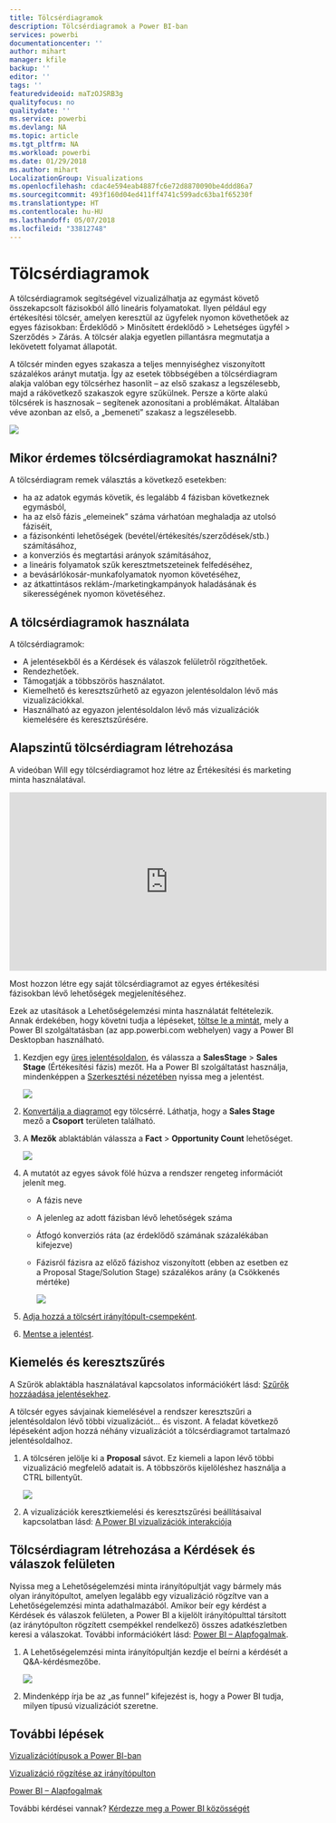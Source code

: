 ```yaml
---
title: Tölcsérdiagramok
description: Tölcsérdiagramok a Power BI-ban
services: powerbi
documentationcenter: ''
author: mihart
manager: kfile
backup: ''
editor: ''
tags: ''
featuredvideoid: maTzOJSRB3g
qualityfocus: no
qualitydate: ''
ms.service: powerbi
ms.devlang: NA
ms.topic: article
ms.tgt_pltfrm: NA
ms.workload: powerbi
ms.date: 01/29/2018
ms.author: mihart
LocalizationGroup: Visualizations
ms.openlocfilehash: cdac4e594eab4887fc6e72d8870090be4ddd86a7
ms.sourcegitcommit: 493f160d04ed411ff4741c599adc63ba1f65230f
ms.translationtype: HT
ms.contentlocale: hu-HU
ms.lasthandoff: 05/07/2018
ms.locfileid: "33812748"
---
```

# <a name="funnel-charts"></a>Tölcsérdiagramok
A tölcsérdiagramok segítségével vizualizálhatja az egymást követő összekapcsolt fázisokból álló lineáris folyamatokat. Ilyen például egy értékesítési tölcsér, amelyen keresztül az ügyfelek nyomon követhetőek az egyes fázisokban: Érdeklődő \> Minősített érdeklődő \> Lehetséges ügyfél \> Szerződés \> Zárás.  A tölcsér alakja egyetlen pillantásra megmutatja a lekövetett folyamat állapotát.

A tölcsér minden egyes szakasza a teljes mennyiséghez viszonyított százalékos arányt mutatja. Így az esetek többségében a tölcsérdiagram alakja valóban egy tölcsérhez hasonlít – az első szakasz a legszélesebb, majd a rákövetkező szakaszok egyre szűkülnek.  Persze a körte alakú tölcsérek is hasznosak – segítenek azonosítani a problémákat.  Általában véve azonban az első, a „bemeneti” szakasz a legszélesebb.

![](media/power-bi-visualization-funnel-charts/funnelplain.png)

## <a name="when-to-use-a-funnel-chart"></a>Mikor érdemes tölcsérdiagramokat használni?
A tölcsérdiagram remek választás a következő esetekben:

* ha az adatok egymás követik, és legalább 4 fázisban következnek egymásból,
* ha az első fázis „elemeinek” száma várhatóan meghaladja az utolsó fáziséit,
* a fázisonkénti lehetőségek (bevétel/értékesítés/szerződések/stb.) számításához,
* a konverziós és megtartási arányok számításához,
* a lineáris folyamatok szűk keresztmetszeteinek felfedéséhez,
* a bevásárlókosár-munkafolyamatok nyomon követéséhez,
* az átkattintásos reklám-/marketingkampányok haladásának és sikerességének nyomon követéséhez.

## <a name="working-with-funnel-charts"></a>A tölcsérdiagramok használata
A tölcsérdiagramok:

* A jelentésekből és a Kérdések és válaszok felületről rögzíthetőek.
* Rendezhetőek.
* Támogatják a többszörös használatot.
* Kiemelhető és keresztszűrhető az egyazon jelentésoldalon lévő más vizualizációkkal.
* Használható az egyazon jelentésoldalon lévő más vizualizációk kiemelésére és keresztszűrésére.

## <a name="create-a-basic-funnel-chart"></a>Alapszintű tölcsérdiagram létrehozása
A videóban Will egy tölcsérdiagramot hoz létre az Értékesítési és marketing minta használatával.

<iframe width="560" height="315" src="https://www.youtube.com/embed/qKRZPBnaUXM" frameborder="0" allow="autoplay; encrypted-media" allowfullscreen></iframe>


Most hozzon létre egy saját tölcsérdiagramot az egyes értékesítési fázisokban lévő lehetőségek megjelenítéséhez.

Ezek az utasítások a Lehetőségelemzési minta használatát feltételezik. Annak érdekében, hogy követni tudja a lépéseket, [töltse le a mintát](sample-datasets.md), mely a Power BI szolgáltatásban (az app.powerbi.com webhelyen) vagy a Power BI Desktopban használható.   

1. Kezdjen egy [üres jelentésoldalon](power-bi-report-add-page.md), és válassza a **SalesStage** \> **Sales Stage** (Értékesítési fázis) mezőt. Ha a Power BI szolgáltatást használja, mindenképpen a [Szerkesztési nézetében](service-interact-with-a-report-in-editing-view.md) nyissa meg a jelentést.
   
    ![](media/power-bi-visualization-funnel-charts/funnelselectfield_new.png)
2. [Konvertálja a diagramot](power-bi-report-change-visualization-type.md) egy tölcsérré. Láthatja, hogy a **Sales Stage** mező a **Csoport** területen található. 
3. A **Mezők** ablaktáblán válassza a **Fact** \> **Opportunity Count** lehetőséget.
   
    ![](media/power-bi-visualization-funnel-charts/power-bi-funnel.png)
4. A mutatót az egyes sávok fölé húzva a rendszer rengeteg információt jelenít meg.
   
   * A fázis neve
   * A jelenleg az adott fázisban lévő lehetőségek száma
   * Átfogó konverziós ráta (az érdeklődő számának százalékában kifejezve) 
   * Fázisról fázisra az előző fázishoz viszonyított (ebben az esetben ez a Proposal Stage/Solution Stage) százalékos arány (a Csökkenés mértéke)
     
     ![](media/power-bi-visualization-funnel-charts/funnelhover_new.png)
5. [Adja hozzá a tölcsért irányítópult-csempeként](service-dashboard-tiles.md). 
6. [Mentse a jelentést](service-report-save.md).

## <a name="highlighting-and-cross-filtering"></a>Kiemelés és keresztszűrés
A Szűrök ablaktábla használatával kapcsolatos információkért lásd: [Szűrők hozzáadása jelentésekhez](power-bi-report-add-filter.md).

A tölcsér egyes sávjainak kiemelésével a rendszer keresztszűri a jelentésoldalon lévő többi vizualizációt... és viszont. A feladat következő lépéseként adjon hozzá néhány vizualizációt a tölcsérdiagramot tartalmazó jelentésoldalhoz.

1. A tölcséren jelölje ki a **Proposal** sávot. Ez kiemeli a lapon lévő többi vizualizáció megfelelő adatait is. A többszörös kijelöléshez használja a CTRL billentyűt.
   
   ![](media/power-bi-visualization-funnel-charts/funnelchartnoowl.gif)
2. A vizualizációk keresztkiemelési és keresztszűrési beállításaival kapcsolatban lásd: [A Power BI vizualizációk interakciója](service-reports-visual-interactions.md)

## <a name="create-a-funnel-chart-in-qa"></a>Tölcsérdiagram létrehozása a Kérdések és válaszok felületen
Nyissa meg a Lehetőségelemzési minta irányítópultját vagy bármely más olyan irányítópultot, amelyen legalább egy vizualizáció rögzítve van a Lehetőségelemzési minta adathalmazából.  Amikor beír egy kérdést a Kérdések és válaszok felületen, a Power BI a kijelölt irányítópulttal társított (az iránytópulton rögzített csempékkel rendelkező) összes adatkészletben keresi a válaszokat. További információkért lásd: [Power BI – Alapfogalmak](service-basic-concepts.md).

1. A Lehetőségelemzési minta irányítópultján kezdje el beírni a kérdését a Q&A-kérdésmezőbe.
   
   ![](media/power-bi-visualization-funnel-charts/funnelfromqna_new.png)
   
2. Mindenképp írja be az „as funnel” kifejezést is, hogy a Power BI tudja, milyen típusú vizualizációt szeretne.

## <a name="next-steps"></a>További lépések
[Vizualizációtípusok a Power BI-ban](power-bi-visualization-types-for-reports-and-q-and-a.md)

[Vizualizáció rögzítése az irányítópulton](service-dashboard-pin-tile-from-report.md)

[Power BI – Alapfogalmak](service-basic-concepts.md)

További kérdései vannak? [Kérdezze meg a Power BI közösségét](http://community.powerbi.com/)

